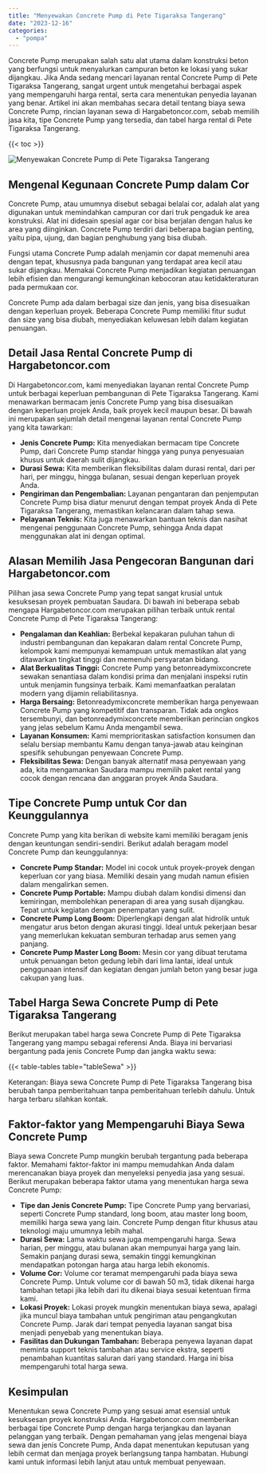 ```yaml
---
title: "Menyewakan Concrete Pump di Pete Tigaraksa Tangerang"
date: "2023-12-16"
categories: 
  - "pompa"
---
```




Concrete Pump merupakan salah satu alat utama dalam konstruksi beton yang berfungsi untuk menyalurkan campuran beton ke lokasi yang sukar dijangkau. Jika Anda sedang mencari layanan rental Concrete Pump di Pete Tigaraksa Tangerang, sangat urgent untuk mengetahui berbagai aspek yang mempengaruhi harga rental, serta cara menentukan penyedia layanan yang benar. Artikel ini akan membahas secara detail tentang biaya sewa Concrete Pump, rincian layanan sewa di Hargabetoncor.com, sebab memilih jasa kita, tipe Concrete Pump yang tersedia, dan tabel harga rental di Pete Tigaraksa Tangerang.

{{< toc >}}

![Menyewakan Concrete Pump di Pete Tigaraksa Tangerang](https://hargareadymixid.github.io/pompa/concrete-pump%20(29).png)

## Mengenal Kegunaan Concrete Pump dalam Cor

Concrete Pump, atau umumnya disebut sebagai belalai cor, adalah alat yang digunakan untuk memindahkan campuran cor dari truk pengaduk ke area konstruksi. Alat ini didesain spesial agar cor bisa berjalan dengan halus ke area yang diinginkan. Concrete Pump terdiri dari beberapa bagian penting, yaitu pipa, ujung, dan bagian penghubung yang bisa diubah.

Fungsi utama Concrete Pump adalah menjamin cor dapat memenuhi area dengan tepat, khususnya pada bangunan yang terdapat area kecil atau sukar dijangkau. Memakai Concrete Pump menjadikan kegiatan penuangan lebih efisien dan mengurangi kemungkinan kebocoran atau ketidakteraturan pada permukaan cor.

Concrete Pump ada dalam berbagai size dan jenis, yang bisa disesuaikan dengan keperluan proyek. Beberapa Concrete Pump memiliki fitur sudut dan size yang bisa diubah, menyediakan keluwesan lebih dalam kegiatan penuangan.

## Detail Jasa Rental Concrete Pump di Hargabetoncor.com

Di Hargabetoncor.com, kami menyediakan layanan rental Concrete Pump untuk berbagai keperluan pembangunan di Pete Tigaraksa Tangerang. Kami menawarkan bermacam jenis Concrete Pump yang bisa disesuaikan dengan keperluan projek Anda, baik proyek kecil maupun besar. Di bawah ini merupakan sejumlah detail mengenai layanan rental Concrete Pump yang kita tawarkan:

- **Jenis Concrete Pump:** Kita menyediakan bermacam tipe Concrete Pump, dari Concrete Pump standar hingga yang punya penyesuaian khusus untuk daerah sulit dijangkau.
- **Durasi Sewa:** Kita memberikan fleksibilitas dalam durasi rental, dari per hari, per minggu, hingga bulanan, sesuai dengan keperluan proyek Anda.
- **Pengiriman dan Pengembalian:** Layanan pengantaran dan penjemputan Concrete Pump bisa diatur menurut dengan tempat proyek Anda di Pete Tigaraksa Tangerang, memastikan kelancaran dalam tahap sewa.
- **Pelayanan Teknis:** Kita juga menawarkan bantuan teknis dan nasihat mengenai penggunaan Concrete Pump, sehingga Anda dapat menggunakan alat ini dengan optimal.

## Alasan Memilih Jasa Pengecoran Bangunan dari Hargabetoncor.com

Pilihan jasa sewa Concrete Pump yang tepat sangat krusial untuk kesuksesan proyek pembuatan Saudara. Di bawah ini beberapa sebab mengapa Hargabetoncor.com merupakan pilihan terbaik untuk rental Concrete Pump di Pete Tigaraksa Tangerang:

- **Pengalaman dan Keahlian:** Berbekal kepakaran puluhan tahun di industri pembangunan dan kepakaran dalam rental Concrete Pump, kelompok kami mempunyai kemampuan untuk memastikan alat yang ditawarkan tingkat tinggi dan memenuhi persyaratan bidang.
- **Alat Berkualitas Tinggi:** Concrete Pump yang betonreadymixconcrete sewakan senantiasa dalam kondisi prima dan menjalani inspeksi rutin untuk menjamin fungsinya terbaik. Kami memanfaatkan peralatan modern yang dijamin reliabilitasnya.
- **Harga Bersaing:** Betonreadymixconcrete memberikan harga penyewaan Concrete Pump yang kompetitif dan transparan. Tidak ada ongkos tersembunyi, dan betonreadymixconcrete memberikan perincian ongkos yang jelas sebelum Kamu Anda mengambil sewa.
- **Layanan Konsumen:** Kami memprioritaskan satisfaction konsumen dan selalu bersiap membantu Kamu dengan tanya-jawab atau keinginan spesifik sehubungan penyewaan Concrete Pump.
- **Fleksibilitas Sewa:** Dengan banyak alternatif masa penyewaan yang ada, kita mengamankan Saudara mampu memilih paket rental yang cocok dengan rencana dan anggaran proyek Anda Saudara.

## Tipe Concrete Pump untuk Cor dan Keunggulannya

Concrete Pump yang kita berikan di website kami memiliki beragam jenis dengan keuntungan sendiri-sendiri. Berikut adalah beragam model Concrete Pump dan keunggulannya:

- **Concrete Pump Standar:** Model ini cocok untuk proyek-proyek dengan keperluan cor yang biasa. Memiliki desain yang mudah namun efisien dalam mengalirkan semen.
- **Concrete Pump Portable:** Mampu diubah dalam kondisi dimensi dan kemiringan, membolehkan penerapan di area yang susah dijangkau. Tepat untuk kegiatan dengan penempatan yang sulit.
- **Concrete Pump Long Boom:** Diperlengkapi dengan alat hidrolik untuk mengatur arus beton dengan akurasi tinggi. Ideal untuk pekerjaan besar yang memerlukan kekuatan semburan terhadap arus semen yang panjang.
- **Concrete Pump Master Long Boom:** Mesin cor yang dibuat terutama untuk penuangan beton gedung lebih dari lima lantai, ideal untuk penggunaan intensif dan kegiatan dengan jumlah beton yang besar juga cakupan yang luas.

## Tabel Harga Sewa Concrete Pump di Pete Tigaraksa Tangerang

Berikut merupakan tabel harga sewa Concrete Pump di Pete Tigaraksa Tangerang yang mampu sebagai referensi Anda. Biaya ini bervariasi bergantung pada jenis Concrete Pump dan jangka waktu sewa:

{{< table-tables table="tableSewa" >}}

Keterangan: Biaya sewa Concrete Pump di Pete Tigaraksa Tangerang bisa berubah tanpa pemberitahuan tanpa pemberitahuan terlebih dahulu. Untuk harga terbaru silahkan kontak.

## Faktor-faktor yang Mempengaruhi Biaya Sewa Concrete Pump

Biaya sewa Concrete Pump mungkin berubah tergantung pada beberapa faktor. Memahami faktor-faktor ini mampu memudahkan Anda dalam merencanakan biaya proyek dan menyeleksi penyedia jasa yang sesuai. Berikut merupakan beberapa faktor utama yang menentukan harga sewa Concrete Pump:

- **Tipe dan Jenis Concrete Pump:** Tipe Concrete Pump yang bervariasi, seperti Concrete Pump standard, long boom, atau master long boom, memiliki harga sewa yang lain. Concrete Pump dengan fitur khusus atau teknologi maju umumnya lebih mahal.
- **Durasi Sewa:** Lama waktu sewa juga mempengaruhi harga. Sewa harian, per minggu, atau bulanan akan mempunyai harga yang lain. Semakin panjang durasi sewa, semakin tinggi kemungkinan mendapatkan potongan harga atau harga lebih ekonomis.
- **Volume Cor:** Volume cor teramat mempengaruhi pada biaya sewa Concrete Pump. Untuk volume cor di bawah 50 m3, tidak dikenai harga tambahan tetapi jika lebih dari itu dikenai biaya sesuai ketentuan firma kami.
- **Lokasi Proyek:** Lokasi proyek mungkin menentukan biaya sewa, apalagi jika muncul biaya tambahan untuk pengiriman atau pengangkutan Concrete Pump. Jarak dari tempat penyedia layanan sangat bisa menjadi penyebab yang menentukan biaya.
- **Fasilitas dan Dukungan Tambahan:** Beberapa penyewa layanan dapat meminta support teknis tambahan atau service ekstra, seperti penambahan kuantitas saluran dari yang standard. Harga ini bisa mempengaruhi total harga sewa.

## Kesimpulan

Menentukan sewa Concrete Pump yang sesuai amat esensial untuk kesuksesan proyek konstruksi Anda. Hargabetoncor.com memberikan berbagai tipe Concrete Pump dengan harga terjangkau dan layanan pelanggan yang terbaik. Dengan pemahaman yang jelas mengenai biaya sewa dan jenis Concrete Pump, Anda dapat menentukan keputusan yang lebih cermat dan menjaga proyek berlangsung tanpa hambatan. Hubungi kami untuk informasi lebih lanjut atau untuk membuat penyewaan.
